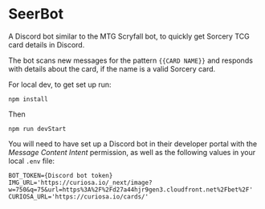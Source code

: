 # SeerBot
A Discord bot similar to the MTG Scryfall bot, to quickly get Sorcery TCG card details in Discord.

The bot scans new messages for the pattern `{{CARD NAME}}` and responds with details about the card, if the name is a valid Sorcery card.

For local dev, to get set up run:

`npm install`

Then

`npm run devStart`

You will need to have set up a Discord bot in their developer portal with the *Message Content Intent* permission, as well as the following values in your local `.env` file:

```
BOT_TOKEN={Discord bot token}
IMG_URL='https://curiosa.io/_next/image?w=750&q=75&url=https%3A%2F%2Fd27a44hjr9gen3.cloudfront.net%2Fbet%2F'
CURIOSA_URL='https://curiosa.io/cards/'
```
